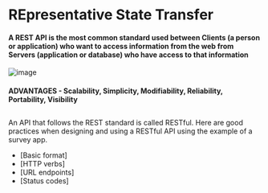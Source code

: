 # REpresentative State Transfer

#### A REST API is the most common standard used between Clients (a person or application) who want to access information from the web from Servers (application or database) who have access to that information 

 ![image](https://github.com/swethas274/API-s/assets/141950909/f2cafdc2-f354-4c3e-868a-d560e839baa0)

#### ADVANTAGES - Scalability, Simplicity, Modifiability, Reliability, Portability, Visibility

## 

An API that follows the REST standard is called RESTful. Here are good practices when designing and using a RESTful API using the example of a survey app.

- [Basic format]
- [HTTP verbs]
- [URL endpoints]
- [Status codes]


